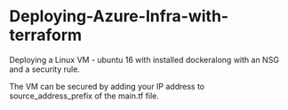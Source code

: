 # Deploying-Azure-Infra-with-terraform

Deploying a Linux VM - ubuntu 16 with installed dockeralong with an NSG and a security rule.

The VM can be secured by adding your IP address to source_address_prefix  of the main.tf file.
